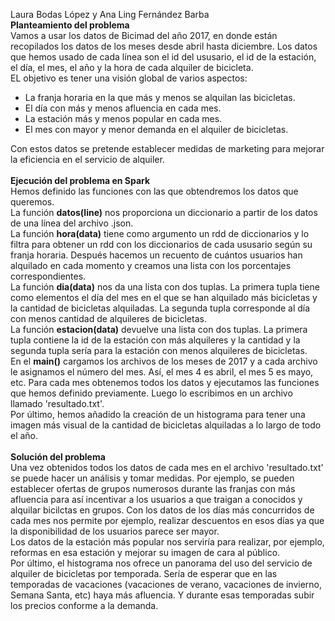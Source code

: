 Laura Bodas López y Ana Ling Fernández Barba  <br />
**Planteamiento del problema**  <br />
Vamos a usar los datos de Bicimad del año 2017, en donde están recopilados los datos de los meses desde abril hasta diciembre. Los datos que hemos usado de cada línea son el id del ususario, el id de la estación, el día, el mes, el año y la hora de cada alquiler de bicicleta.  <br />
EL objetivo es tener una visión global de varios aspectos:  <br />
- La franja horaria en la que más y menos se alquilan las bicicletas.  <br />
- El día con más y menos afluencia en cada mes.  <br />
- La estación más y menos popular en cada mes. <br />
- El mes con mayor y menor demanda en el alquiler de bicicletas. <br />

Con estos datos se pretende establecer medidas de marketing para mejorar la eficiencia en el servicio de alquiler. <br /> <br /> 
**Ejecución del problema en Spark** <br />
Hemos definido las funciones con las que obtendremos los datos que queremos. <br />
La función **datos(line)** nos proporciona un diccionario a partir de los datos de una línea del archivo .json. <br />
La función **hora(data)** tiene como argumento un rdd de diccionarios y lo filtra para obtener un rdd con los diccionarios de cada ususario según su franja horaria. Después hacemos un recuento de cuántos usuarios han alquilado en cada momento y creamos una lista con los porcentajes correspondientes. <br />
La función **dia(data)** nos da una lista con dos tuplas. La primera tupla tiene como elementos el día del mes en el que se han alquilado más bicicletas y la cantidad de bicicletas alquiladas. La segunda tupla corresponde al día con menos cantidad de alquileres de bicicletas. <br />
La función **estacion(data)** devuelve una lista con dos tuplas. La primera tupla contiene la id de la estación con más alquileres y la cantidad y la segunda tupla sería para la estación con menos alquileres de bicicletas. <br />
En el **main()** cargamos los archivos de los meses de 2017 y a cada archivo le asignamos el número del mes. Así, el mes 4 es abril, el mes 5 es mayo, etc. Para cada mes obtenemos todos los datos y ejecutamos las funciones que hemos definido previamente. Luego lo escribimos en un archivo llamado 'resultado.txt'. <br /> 
Por último, hemos añadido la creación de un histograma para tener una imagen más visual de la cantidad de bicicletas alquiladas a lo largo de todo el año. <br /> <br /> 
**Solución del problema** <br /> 
Una vez obtenidos todos los datos de cada mes en el archivo 'resultado.txt' se puede hacer un análisis y tomar medidas. Por ejemplo, se pueden establecer ofertas de grupos numerosos durante las franjas con más afluencia para así incentivar a los usuarios a que traigan a conocidos y alquilar bicilctas en grupos. Con los datos de los días más concurridos de cada mes nos permite por ejemplo, realizar descuentos en esos días ya que la disponibilidad de los usuarios parece ser mayor. <br /> 
Los datos de la estación más popular nos serviría para realizar, por ejemplo, reformas en esa estación y mejorar su imagen de cara al público. <br /> 
Por último, el histograma nos ofrece un panorama del uso del servicio de alquiler de bicicletas por temporada. Sería de esperar que en las temporadas de vacaciones (vacaciones de verano, vacaciones de invierno, Semana Santa, etc) haya más afluencia. Y durante esas temporadas subir los precios conforme a la demanda.

